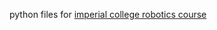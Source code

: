python files for [imperial college robotics course](http://www.doc.ic.ac.uk/~ajd/Robotics/index.html)
